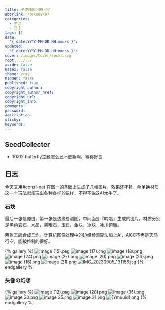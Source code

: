 ```yaml
---
title: 子虚栈日记09-07
abbrlink: rocks09-07
categories:
  - 生活
  - 日志
tags: []
date:
  "{ date:YYYY-MM-DD HH:mm:ss }": 
updated:
  "{ date:YYYY-MM-DD HH:mm:ss }": 
cover: /images/Cover/rocks.svg
root: ../../
aside: false
katex: false
theme: xray
hidden: false
published: true
copyright_author: 
copyright_author_href: 
copyright_url: 
copyright_info: 
comments: 
password: 
description: 
sticky: 
keywords:
---
```

## SeedCollecter
- 10:02 butterfly主题怎么还不更新啊，等得好苦




## 日志
今天又用#contrl-net 在图一的基础上生成了几幅图片，效果还不错。单单换材质这一个玩法就能玩出各种各样的花样，不得不说这AI太牛了。
###  石块

最后一张是原图，第一张是边缘检测图，中间面是『吟唱』生成的图片，材质分别是黑色岩石，水晶，黑曜石，玉石，金块，冰块，冰川俯瞰。

两张王牌合成王炸。计算机图像处理中的边缘检测算法加上AI，AIGC不再是天马行空，能被控制的很好。

{% gallery %}
![image (15).png](https://s2.loli.net/2023/09/07/yLtYc5IEZfOaNhD.png)
![image (17).png](https://s2.loli.net/2023/09/07/UHWjLsgCSBfxTcr.png)
![image (18).png](https://s2.loli.net/2023/09/07/da6uXDJ47yglsPx.png)
![image (24).png](https://s2.loli.net/2023/09/07/ig7WItT6RkBAq1m.png)
![image (22).png](https://s2.loli.net/2023/09/07/JGifzcZbv8KnLTM.png)
![image (20).png](https://s2.loli.net/2023/09/07/w9ZyNbG6KTuXjJ8.png)
![image (23).png](https://s2.loli.net/2023/09/07/9hvjMIC2omwfLV3.png)
![image (16).png](https://s2.loli.net/2023/09/07/kbEOinl147wmoSB.png)
![image (21).png](https://s2.loli.net/2023/09/07/oqywfN9aOJFkK8S.png)
![IMG_20230905_131156.jpg](https://s2.loli.net/2023/09/07/IoHWagbKZ5l8c9m.jpg)
{% endgallery %}


### 头像の幻想
{% gallery %}
![image (12).png](https://s2.loli.net/2023/09/07/xr19GJfiEdObtN7.png)
![image (28).png](https://s2.loli.net/2023/09/07/WdcXLUwCqkZbjy9.png)
![image (36).png](https://s2.loli.net/2023/09/07/hkQMi4gEsoYFlBr.png)
![image _30_.png](https://s2.loli.net/2023/09/07/k3iyeUVbQKYSvx1.png)
![image _25_.png](https://s2.loli.net/2023/09/07/FyqZR9NgHk7OY3p.png)
![image _31_.png](https://s2.loli.net/2023/09/07/WgiYGosJ1BHv2qK.png)
![{Ymuuid}.png](https://s2.loli.net/2023/09/07/Y61NAgPJKfpXsv9.png)
{% endgallery %}